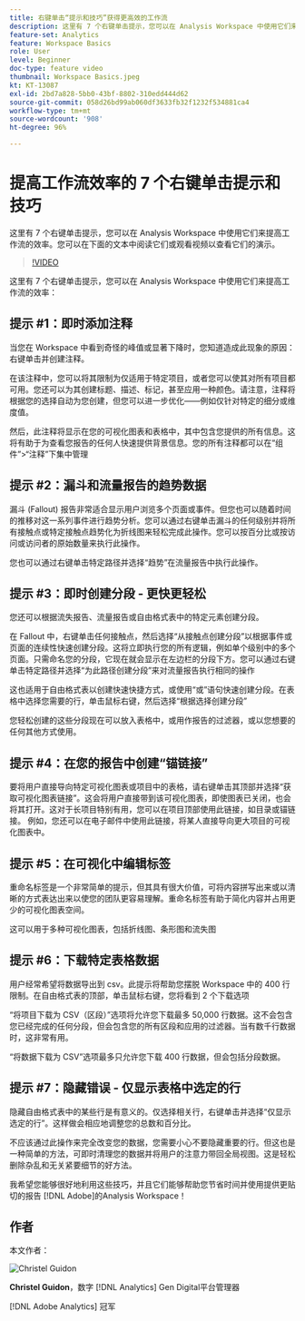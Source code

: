 ```yaml
---
title: 右键单击“提示和技巧”获得更高效的工作流
description: 这里有 7 个右键单击提示，您可以在 Analysis Workspace 中使用它们来提高工作流的效率。
feature-set: Analytics
feature: Workspace Basics
role: User
level: Beginner
doc-type: feature video
thumbnail: Workspace Basics.jpeg
kt: KT-13087
exl-id: 2bd7a828-5bb0-43bf-8802-310edd444d62
source-git-commit: 058d26bd99ab060df3633fb32f1232f534881ca4
workflow-type: tm+mt
source-wordcount: '908'
ht-degree: 96%

---
```


# 提高工作流效率的 7 个右键单击提示和技巧

这里有 7 个右键单击提示，您可以在 Analysis Workspace 中使用它们来提高工作流的效率。您可以在下面的文本中阅读它们或观看视频以查看它们的演示。

>[!VIDEO](https://video.tv.adobe.com/v/3417736/?quality=12&learn=on)

这里有 7 个右键单击提示，您可以在 Analysis Workspace 中使用它们来提高工作流的效率：

## 提示 #1：即时添加注释

当您在 Workspace 中看到奇怪的峰值或显著下降时，您知道造成此现象的原因：右键单击并创建注释。

在该注释中，您可以将其限制为仅适用于特定项目，或者您可以使其对所有项目都可用。您还可以为其创建标题、描述、标记，甚至应用一种颜色。请注意，注释将根据您的选择自动为您创建，但您可以进一步优化——例如仅针对特定的细分或维度值。

然后，此注释将显示在您的可视化图表和表格中，其中包含您提供的所有信息。这将有助于为查看您报告的任何人快速提供背景信息。您的所有注释都可以在“组件”>“注释”下集中管理

## 提示 #2：漏斗和流量报告的趋势数据

漏斗 (Fallout) 报告非常适合显示用户浏览多个页面或事件。但您也可以随着时间的推移对这一系列事件进行趋势分析。您可以通过右键单击漏斗的任何级别并将所有接触点或特定接触点趋势化为折线图来轻松完成此操作。您可以按百分比或按访问或访问者的原始数量来执行此操作。

您也可以通过右键单击特定路径并选择“趋势”在流量报告中执行此操作。

## 提示 #3：即时创建分段 - 更快更轻松

您还可以根据流失报告、流量报告或自由格式表中的特定元素创建分段。

在 Fallout 中，右键单击任何接触点，然后选择“从接触点创建分段”以根据事件或页面的连续性快速创建分段。这将立即执行您的所有逻辑，例如单个级别中的多个页面。只需命名您的分段，它现在就会显示在左边栏的分段下方。您可以通过右键单击特定路径并选择“为此路径创建分段”来对流量报告执行相同的操作

这也适用于自由格式表以创建快速快捷方式，或使用“或”语句快速创建分段。在表格中选择您需要的行，单击鼠标右键，然后选择“根据选择创建分段”

您轻松创建的这些分段现在可以放入表格中，或用作报告的过滤器，或以您想要的任何其他方式使用。

## 提示 #4：在您的报告中创建“锚链接”

要将用户直接导向特定可视化图表或项目中的表格，请右键单击其顶部并选择“获取可视化图表链接”。这会将用户直接带到该可视化图表，即使图表已关闭，也会将其打开。这对于长项目特别有用，您可以在项目顶部使用此链接，如目录或锚链接。 例如，您还可以在电子邮件中使用此链接，将某人直接导向更大项目的可视化图表中。

## 提示 #5：在可视化中编辑标签

重命名标签是一个非常简单的提示，但其具有很大价值，可将内容拼写出来或以清晰的方式表达出来以使您的团队更容易理解。重命名标签有助于简化内容并占用更少的可视化图表空间。

这可以用于多种可视化图表，包括折线图、条形图和流失图

## 提示 #6：下载特定表格数据

用户经常希望将数据导出到 csv。此提示将帮助您摆脱 Workspace 中的 400 行限制。在自由格式表的顶部，单击鼠标右键，您将看到 2 个下载选项

“将项目下载为 CSV（区段）”选项将允许您下载最多 50,000 行数据。这不会包含您已经完成的任何分段，但会包含您的所有区段和应用的过滤器。当有数千行数据时，这非常有用。

“将数据下载为 CSV”选项最多只允许您下载 400 行数据，但会包括分段数据。

## 提示 #7：隐藏错误 - 仅显示表格中选定的行

隐藏自由格式表中的某些行是有意义的。仅选择相关行，右键单击并选择“仅显示选定的行”。这样做会相应地调整您的总数和百分比。

不应该通过此操作来完全改变您的数据，您需要小心不要隐藏重要的行。但这也是一种简单的方法，可即时清理您的数据并将用户的注意力带回全局视图。这是轻松删除杂乱和无关紧要细节的好方法。

我希望您能够很好地利用这些技巧，并且它们能够帮助您节省时间并使用提供更贴切的报告 [!DNL Adobe]的Analysis Workspace！

## 作者

本文作者：

![Christel Guidon](assets/christel-guidon.jpg)

**Christel Guidon**，数字 [!DNL Analytics] Gen Digital平台管理器

[!DNL Adobe Analytics] 冠军
